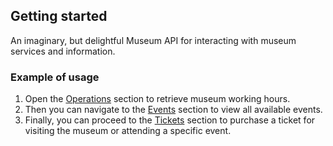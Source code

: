 ## Getting started

An imaginary, but delightful Museum API for interacting with museum services and information.

### Example of usage

1. Open the [Operations](/openapi/museum-api/openapi/operations/) section to retrieve museum working hours.
2. Then you can navigate to the [Events](/openapi/museum-api/openapi/events/) section to view all available events.
3. Finally, you can proceed to the [Tickets](/openapi/museum-api/openapi/tickets/) section to purchase a ticket for visiting the museum or attending a specific event.